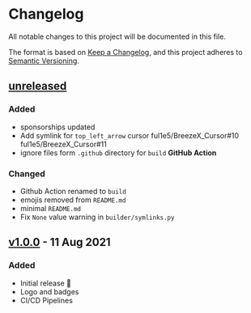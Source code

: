 # Changelog

All notable changes to this project will be documented in this file.

The format is based on [Keep a Changelog](https://keepachangelog.com/en/1.0.0/),
and this project adheres to [Semantic Versioning](https://semver.org/spec/v2.0.0.html).

## [unreleased]

### Added

- sponsorships updated
- Add symlink for `top_left_arrow` cursor ful1e5/BreezeX_Cursor#10 ful1e5/BreezeX_Cursor#11
- ignore files form `.github` directory for `build` **GitHub Action**

### Changed

- Github Action renamed to `build`
- emojis removed from `README.md`
- minimal `README.md`
- Fix `None` value warning in `builder/symlinks.py`

## [v1.0.0] - 11 Aug 2021

### Added

- Initial release 🎊
- Logo and badges
- CI/CD Pipelines

[unreleased]: https://github.com/ful1e5/Bibata-Bee-Cursor/compare/v1.0.0...main
[v1.0.0]: https://github.com/ful1e5/Bibata-Bee-Cursor/tree/v1.0.0
